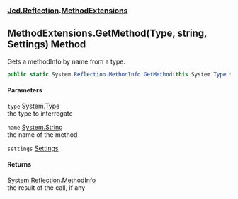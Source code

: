 ### [Jcd.Reflection](Jcd_Reflection.md 'Jcd.Reflection').[MethodExtensions](Jcd_Reflection_MethodExtensions.md 'Jcd.Reflection.MethodExtensions')
## MethodExtensions.GetMethod(Type, string, Settings) Method
Gets a methodInfo by name from a type.   
```csharp
public static System.Reflection.MethodInfo GetMethod(this System.Type type, string name, Jcd.Reflection.MethodInfoEnumerator.Settings settings);
```
#### Parameters
<a name='Jcd_Reflection_MethodExtensions_GetMethod(System_Type_string_Jcd_Reflection_MethodInfoEnumerator_Settings)_type'></a>
`type` [System.Type](https://docs.microsoft.com/en-us/dotnet/api/System.Type 'System.Type')  
the type to interrogate
  
<a name='Jcd_Reflection_MethodExtensions_GetMethod(System_Type_string_Jcd_Reflection_MethodInfoEnumerator_Settings)_name'></a>
`name` [System.String](https://docs.microsoft.com/en-us/dotnet/api/System.String 'System.String')  
the name of the method
  
<a name='Jcd_Reflection_MethodExtensions_GetMethod(System_Type_string_Jcd_Reflection_MethodInfoEnumerator_Settings)_settings'></a>
`settings` [Settings](Jcd_Reflection_MethodInfoEnumerator_Settings.md 'Jcd.Reflection.MethodInfoEnumerator.Settings')  
  
#### Returns
[System.Reflection.MethodInfo](https://docs.microsoft.com/en-us/dotnet/api/System.Reflection.MethodInfo 'System.Reflection.MethodInfo')  
the result of the call, if any
